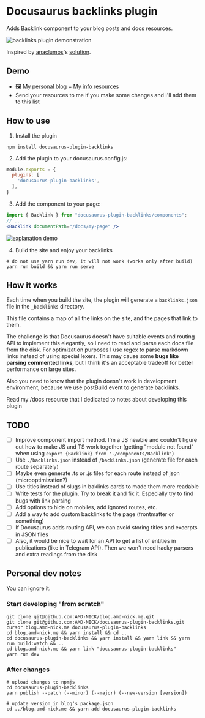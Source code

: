 # Docusaurus backlinks plugin

Adds Backlink component to your blog posts and docs resources.

![backlinks plugin demonstration](https://file.def.pm/yfvyM1BB.jpg)

Inspired by [anaclumos](https://github.com/anaclumos)'s [solution](https://github.com/facebook/docusaurus/discussions/8217).

## Demo

- 🖼️ [My personal blog](https://blog.amd-nick.me) + [My info resources](https://blog.amd-nick.me/docs)
- Send your resources to me if you make some changes and I'll add them to this list

## How to use

1. Install the plugin

```shell
npm install docusaurus-plugin-backlinks
```

2. Add the plugin to your docusaurus.config.js:

```js
module.exports = {
  plugins: [
    'docusaurus-plugin-backlinks',
  ],
}
```

3. Add the component to your page:

```jsx
import { Backlink } from "docusaurus-plugin-backlinks/components";
// ...
<Backlink documentPath="/docs/my-page" />
```

![explanation demo](https://file.def.pm/rt2667uy.png)

4. Build the site and enjoy your backlinks

```shell
# do not use yarn run dev, it will not work (works only after build)
yarn run build && yarn run serve
```

## How it works

Each time when you build the site, the plugin will generate a `backlinks.json` file in the `_backlinks` directory.

This file contains a map of all the links on the site, and the pages that link to them.

The challenge is that Docusaurus doesn't have suitable events and routing API to implement this elegantly, so I need to read and parse each docs file from the disk. For optimization purposes I use regex to parse markdown links instead of using special lexers. This may cause some **bugs like parsing commented links**, but I think it's an acceptable tradeoff for better performance on large sites.

Also you need to know that the plugin doesn't work in development environment, because we use postBuild event to generate backlinks.

Read my /docs resource that I dedicated to notes about developing this plugin
<!-- #todo add the real link. Why somebody need to search for this? -->

## TODO

- [ ] Improve component import method. I'm a JS newbie and couldn't figure out how to make JS and TS work together (getting "module not found" when using `export {Backlink} from './components/Backlink'`)
- [ ] Use `./backlinks.json` instead of `/backlinks.json` (generate file for each route separately)
- [ ] Maybe even generate .ts or .js files for each route instead of json (microoptimization?)
- [ ] Use titles instead of slugs in baklinks cards to made them more readable
- [ ] Write tests for the plugin. Try to break it and fix it. Especially try to find bugs with link parsing
- [ ] Add options to hide on mobiles, add ignored routes, etc.
- [ ] Add a way to add custom backlinks to the page (frontmatter or something)
- [ ] If Docusaurus adds routing API, we can avoid storing titles and excerpts in JSON files
- [ ] Also, it would be nice to wait for an API to get a list of entities in publications (like in Telegram API). Then we won't need hacky parsers and extra readings from the disk

## Personal dev notes

You can ignore it.

### Start developing "from scratch"

```shell
git clone git@github.com:AMD-NICK/blog.amd-nick.me.git
git clone git@github.com:AMD-NICK/docusaurus-plugin-backlinks.git
cursor blog.amd-nick.me docusaurus-plugin-backlinks
cd blog.amd-nick.me && yarn install && cd ..
cd docusaurus-plugin-backlinks && yarn install && yarn link && yarn run build:watch && ..
cd blog.amd-nick.me && yarn link "docusaurus-plugin-backlinks"
yarn run dev
```

### After changes

```shell
# upload changes to npmjs
cd docusaurus-plugin-backlinks
yarn publish --patch (--minor) (--major) (--new-version [version])

# update version in blog's package.json
cd ../blog.amd-nick.me && yarn add docusaurus-plugin-backlinks
```

<!--
related resources:

- https://docusaurus.io/feature-requests/p/backlinks-or-pages-that-link-here
- https://github.com/facebook/docusaurus/discussions/8217
-->
